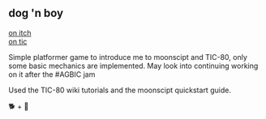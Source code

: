 ## dog 'n boy 
[on itch](https://xhg.itch.io/dgnby)  
[on tic](http://tic.computer/play?cart=176)

Simple platformer game to introduce me to moonscipt and TIC-80, only some basic mechanics are implemented. May look into continuing working on it after the #AGBIC jam

Used the TIC-80 wiki tutorials and the moonscipt quickstart guide.  

:dog2: + :runner:

